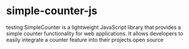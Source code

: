 # simple-counter-js
testing SimpleCounter is a lightweight JavaScript library that provides a simple counter functionality for web applications. It allows developers to easily integrate a counter feature into their projects.open source
